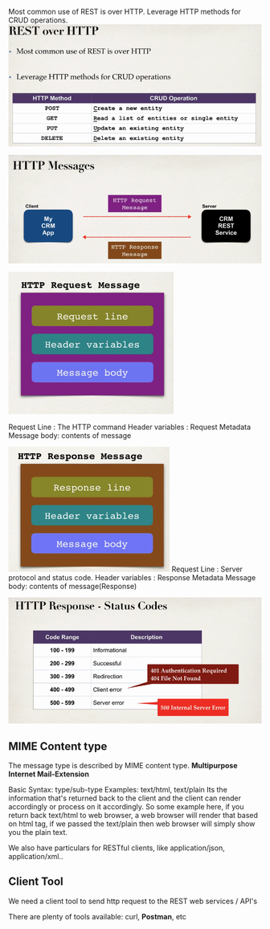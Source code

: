 Most common use of REST is over HTTP. Leverage HTTP methods for CRUD operations.
![](images/restOverHttp.png)

![](images/httpMessage.png)

![](images/http_Request_Message.png)

Request Line : The HTTP command
Header variables : Request Metadata
Message body: contents of message

![](images/httpResponseMessage.png)
Request Line : Server protocol and status code.
Header variables : Response Metadata
Message body: contents of message(Response)

![](images/httpResponseStatusCode.png)

## MIME Content type
The message type is described by MIME content type.
	**Multipurpose Internet Mail-Extension**

Basic Syntax: type/sub-type
Examples: 
	text/html, text/plain 
Its the information that's returned back to the client and the client can render accordingly or process on it accordingly. So some example here, if you return back text/html to web browser, a web browser will render that based on html tag, if we passed the text/plain then web browser will simply show you the plain text.

We also have particulars for RESTful clients, like application/json, application/xml..

## Client Tool
We need a client tool to send http request to the REST web services / API's

There are plenty of tools available: curl, **Postman**, etc